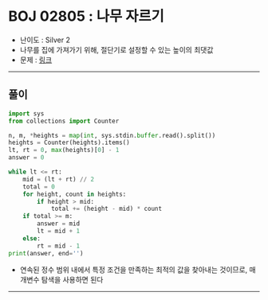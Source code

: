 # BOJ 02805 : 나무 자르기

- 난이도 : Silver 2
- 나무를 집에 가져가기 위해, 절단기로 설정할 수 있는 높이의 최댓값  
- 문제 : [링크](https://www.acmicpc.net/problem/2805)

---

## 풀이
```python
import sys
from collections import Counter

n, m, *heights = map(int, sys.stdin.buffer.read().split())
heights = Counter(heights).items()
lt, rt = 0, max(heights)[0] - 1
answer = 0

while lt <= rt:
    mid = (lt + rt) // 2
    total = 0
    for height, count in heights:
        if height > mid:
            total += (height - mid) * count
    if total >= m:
        answer = mid
        lt = mid + 1
    else:
        rt = mid - 1
print(answer, end='')

```
- 연속된 정수 범위 내에서 특정 조건을 만족하는 최적의 값을 찾아내는 것이므로, 매개변수 탐색을 사용하면 된다

---
